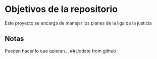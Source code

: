 # Objetivos de la repositorio

Este proyecto se encarga de manejar los planes de la liga de la justicia


## Notas
Pueden hacer lo que quieran...
##Uodate from github
